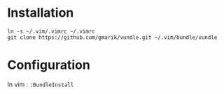 Installation
============
    ln -s ~/.vim/.vimrc ~/.vimrc
    git clone https://github.com/gmarik/vundle.git ~/.vim/bundle/vundle

Configuration
=============
In vim :
   ` :BundleInstall `
